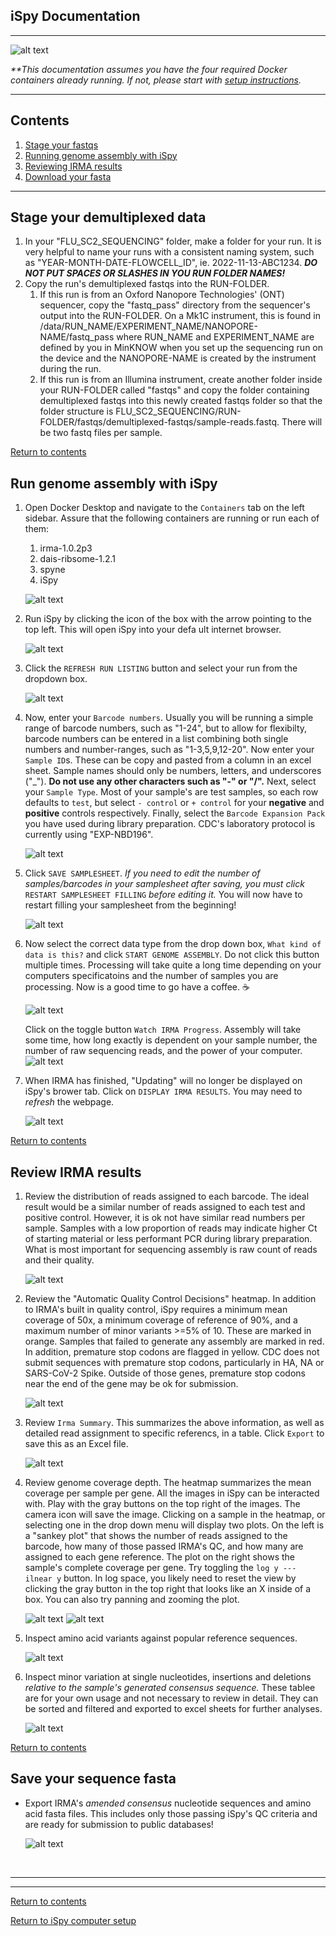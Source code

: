 ## iSpy Documentation

<hr>

![alt text](./images/irma-spy.jpg)

 _**This documentation assumes you have the four required Docker containers already running. If not, please start with [setup instructions](./README.md)._

<hr>

## Contents
1. [Stage your fastqs](#stage-your-demultiplexed-data)
2. [Running genome assembly with iSpy](#run-genome-assembly-with-irma-spy)
3. [Reviewing IRMA results](#review-irma-results)
4. [Download your fasta](#save-your-sequence-fasta)

<hr>

## Stage your demultiplexed data
1. In your "FLU_SC2_SEQUENCING" folder, make a folder for your run. It is very helpful to name your runs with a consistent naming system, such as "YEAR-MONTH-DATE-FLOWCELL_ID", ie. 2022-11-13-ABC1234. **_DO NOT PUT SPACES OR SLASHES IN YOU RUN FOLDER NAMES!_**
2. Copy the run's demultiplexed fastqs into the RUN-FOLDER.
    1. If this run is from an Oxford Nanopore Technologies' (ONT) sequencer, copy the "fastq_pass" directory from the sequencer's output into the RUN-FOLDER. On a Mk1C instrument, this is found in /data/RUN_NAME/EXPERIMENT_NAME/NANOPORE-NAME/fastq_pass where RUN_NAME and EXPERIMENT_NAME are defined by you in MinKNOW when you set up the sequencing run on the device and the NANOPORE-NAME is created by the instrument during the run.
    2. If this run is from an Illumina instrument, create another folder inside your RUN-FOLDER called "fastqs" and copy the folder containing demultiplexed fastqs into this newly created fastqs folder so that the folder structure is FLU_SC2_SEQUENCING/RUN-FOLDER/fastqs/demultiplexed-fastqs/sample-reads.fastq. There will be two fastq files per sample.

[Return to contents](#contents)

## Run genome assembly with iSpy
1. Open Docker Desktop and navigate to the `Containers` tab on the left sidebar. Assure that the following containers are running or run each of them:
    1. irma-1.0.2p3
    2. dais-ribsome-1.2.1
    3. spyne
    4. iSpy
    
    ![alt text](./images/dockerdesktop_run_containers.png)
2. Run iSpy by clicking the icon of the box with the arrow pointing to the top left. This will open iSpy into your defa ult internet browser.

    ![alt text](./images/dockerdesktop_launch_irmaspy.png)
3. Click the `REFRESH RUN LISTING` button and select your run from  the dropdown box.

    ![alt text](./images/spy-selectRun.png)

4. Now, enter your `Barcode numbers`. Usually you will be running a simple range of barcode numbers, such as "1-24", but to allow for flexibilty, barcode numbers can be entered in a list combining both single numbers and number-ranges, such as "1-3,5,9,12-20". Now enter your `Sample ID`s. These can be copy and pasted from a column in an excel sheet. Sample names should only be numbers, letters, and underscores ("_"). **Do not use any other characters such as "-" or "/".** Next, select your `Sample Type`. Most of your sample's are test samples, so each row defaults to `test`, but select `- control` or `+ control` for your **negative** and **positive** controls respectively. Finally, select the `Barcode Expansion Pack` you have used during library preparation. CDC's laboratory protocol is currently using "EXP-NBD196".

    ![alt text](./images/spy-fillSampleSheet.png)

5. Click `SAVE SAMPLESHEET`. _If you need to edit the number of samples/barcodes in your samplesheet after saving, you must click_ `RESTART SAMPLESHEET FILLING` _before editing it._ You will now have to restart filling your samplesheet from the beginning!

    ![alt text](./images/spy-saveSamplesheet.png)

6. Now select the correct data type from the drop down box, `What kind of data is this?` and click `START GENOME ASSEMBLY`. Do not click this button multiple times. Processing will take quite a long time depending on your computers specificatoins and the number of samples you are processing. Now is a good time to go have a coffee. :coffee:

    ![alt text](./images/spy-selectDataType.png)

    Click on the toggle button `Watch IRMA Progress`. Assembly will take some time, how long exactly is dependent on your sample number, the number of raw sequencing reads, and the power of your computer.
    ![alt text](./images/spy-IRMAprogess.png)

7. When IRMA has finished, "Updating" will no longer be displayed on iSpy's brower tab. Click on `DISPLAY IRMA RESULTS`. You may need to _refresh_ the webpage.

    ![alt text](./images/spy-displayResults.png)

[Return to contents](#contents)

## Review IRMA results

1. Review the distribution of reads assigned to each barcode. The ideal result would be a similar number of reads assigned to each test and positive control. However, it is ok not have similar read numbers per sample. Samples with a low proportion of reads may indicate higher Ct of starting material or less performant PCR during library preparation. What is most important for sequencing assembly is raw count of reads and their quality.

    ![alt text](./images/spy-barcodeDistribution.png)

2. Review the "Automatic Quality Control Decisions" heatmap. In addition to IRMA's built in quality control, iSpy requires a minimum mean coverage of 50x, a minimum coverage of reference of 90%, and a maximum number of minor variants >=5% of 10. These are marked in orange. Samples that failed to generate any assembly are marked in red. In addition, premature stop codons are flagged in yellow. CDC does not submit sequences with premature stop codons, particularly in HA, NA or SARS-CoV-2 Spike. Outside of those genes, premature stop codons near the end of the gene may be ok for submission.

    ![alt text](./images/spy-qc_heatmap.png)

3. Review `Irma Summary`. This summarizes the above information, as well as detailed read assignment to specific referencs, in a table. Click `Export` to save this as an Excel file.

    ![alt text](./images/spy-IRMAsummary.png)

4. Review genome coverage depth. The heatmap summarizes the mean coverage per sample per gene. All the images in iSpy can be interacted with. Play with the gray buttons on the top right of the images. The camera icon will save the image. Clicking on a sample in the heatmap, or selecting one in the drop down menu will display two plots. On the left is a "sankey plot" that shows the number of reads assigned to the barcode, how many of those passed IRMA's QC, and how many are assigned to each gene reference. The plot on the right shows the sample's complete coverage per gene. Try toggling the `log y --- ilnear y` button. In log space, you likely need to reset the view by clicking the gray button in the top right that looks like an X inside of a box. You can also try panning and zooming the plot.

    ![alt text](./images/spy-coverage1.png)
    ![alt text](./images/spy-coverage2.png)

5. Inspect amino acid variants against popular reference sequences.

    ![alt text](./images/spy-AAvariants.png)

6. Inspect minor variation at single nucleotides, insertions and deletions _relative to the sample's generated consensus sequence._ These tablee are for your own usage and not necessary to review in detail. They can be sorted and filtered and exported to excel sheets for further analyses.

    ![alt text](./images/spy-minorAlleles.png)

[Return to contents](#contents)

## Save your sequence fasta

- Export IRMA's _amended consensus_ nucleotide sequences and amino acid fasta files. This includes only those passing iSpy's QC criteria and are ready for submission to public databases!

    ![alt text](./images/spy-saveFasta.png)

<br>
<hr>
<hr>

[Return to contents](#contents)

[Return to iSpy computer setup](./README.md)
